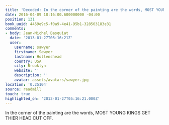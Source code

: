 ```yaml
---
title: 'Decoded: In the corner of the painting are the words, MOST YOUNG KING…'
date: 2016-04-09 18:16:00.600000000 -04:00
position: 131
book_uuid: 4459e9c5-f0a9-4e41-95b1-328503183e31
comments:
- body: Jean-Michel Basquiat
  date: '2013-01-27T05:16:21Z'
  user:
    username: sawyer
    firstname: Sawyer
    lastname: Hollenshead
    country: USA
    city: Brooklyn
    website: ''
    description: ''
    avatar: assets/avatars/sawyer.jpg
location: '0.25104'
source: readmill
touch: true
highlighted_on: '2013-01-27T05:16:21.000Z'
---
```


In the corner of the painting are the words, MOST YOUNG KINGS GET THIER HEAD CUT OFF.